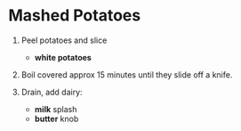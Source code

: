 # Mashed Potatoes

1. Peel potatoes and slice

    - **white potatoes**
    
2. Boil covered approx 15 minutes until they slide off a knife.

3. Drain, add dairy:

    - **milk** splash
    - **butter** knob
